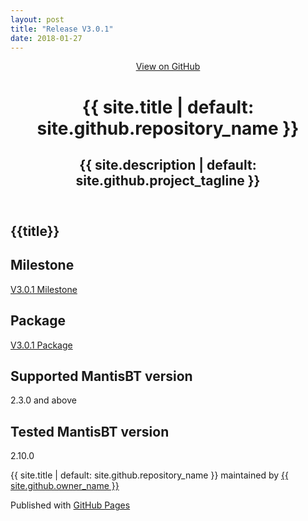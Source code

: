 ```yaml
---
layout: post
title: "Release V3.0.1"
date: 2018-01-27
---
```

<html lang="{{ site.lang | default: "en-US" }}">
<head>
<meta charset='utf-8'>
<meta http-equiv="X-UA-Compatible" content="chrome=1">
<meta name="viewport" content="width=device-width,maximum-scale=2">
<meta name="description" content="{{ site.title | default: site.github.repository_name }} : {{ site.description | default: site.github.project_tagline }}">
<link rel="stylesheet" type="text/css" media="screen" href="{{ '/assets/css/style.css?v=' | append: site.github.build_revision | relative_url }}">
</head>
<body>
<!-- HEADER -->
<div id="header_wrap" class="outer">
<header class="inner">
<a id="forkme_banner" href="{{ site.github.repository_url }}">View on GitHub</a>
<h1 id="project_title">{{ site.title | default: site.github.repository_name }}</h1>
<h2 id="project_tagline">{{ site.description | default: site.github.project_tagline }}</h2>
</header>
</div>
<!-- MAIN CONTENT -->
<div id="main_content_wrap" class="outer">
<section id="main_content" class="inner">
<div>
<h1>{{title}}</h1>
</div>
<div>
<h2>Milestone</h2>
<a href="https://github.com/mantisbt-plugins/traceability/milestone/1?closed=1">V3.0.1 Milestone</a>
</div>
<div>
<h2>Package</h2>
<a href="https://github.com/mantisbt-plugins/traceability/releases/tag/V3.0.1">V3.0.1 Package</a>
</div>
<div>
<h2>Supported MantisBT version</h2>
<p>2.3.0 and above</p>
</div>
<div>
<h2>Tested MantisBT version</h2>
<p>2.10.0</p>
</div>
</section>
</div>
<!-- FOOTER  -->
<div id="footer_wrap" class="outer">
<footer class="inner">
<p class="copyright">{{ site.title | default: site.github.repository_name }} maintained by <a href="{{ site.github.owner_url }}">{{ site.github.owner_name }}</a></p>
<p>Published with <a href="https://pages.github.com">GitHub Pages</a></p>
</footer>
</div>
</body>
</html>
